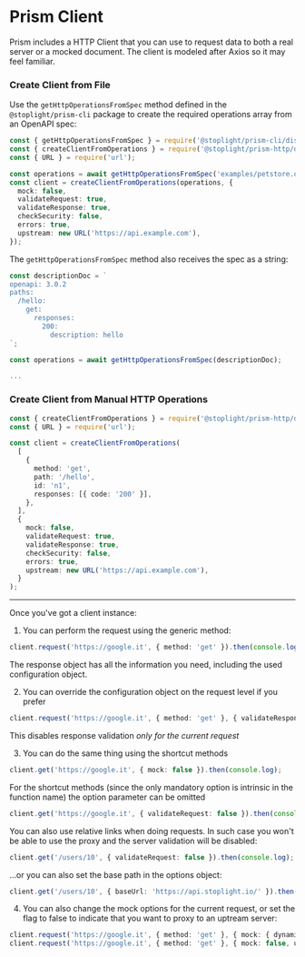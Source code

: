 # Prism Client

Prism includes a HTTP Client that you can use to request data to both a real server or a mocked document. The client is modeled after Axios so it may feel familiar.

### Create Client from File

Use the `getHttpOperationsFromSpec` method defined in the `@stoplight/prism-cli` package to create the required operations array from an OpenAPI spec:

```ts
const { getHttpOperationsFromSpec } = require('@stoplight/prism-cli/dist/operations');
const { createClientFromOperations } = require('@stoplight/prism-http/dist/client');
const { URL } = require('url');

const operations = await getHttpOperationsFromSpec('examples/petstore.oas2.yaml');
const client = createClientFromOperations(operations, {
  mock: false,
  validateRequest: true,
  validateResponse: true,
  checkSecurity: false,
  errors: true,
  upstream: new URL('https://api.example.com'),
});
```

The `getHttpOperationsFromSpec` method also receives the spec as a string:

```ts
const descriptionDoc = `
openapi: 3.0.2
paths:
  /hello:
    get:
      responses:
        200:
          description: hello
`;

const operations = await getHttpOperationsFromSpec(descriptionDoc);

...
```

### Create Client from Manual HTTP Operations

```ts
const { createClientFromOperations } = require('@stoplight/prism-http/dist/client');
const { URL } = require('url');

const client = createClientFromOperations(
  [
    {
      method: 'get',
      path: '/hello',
      id: 'n1',
      responses: [{ code: '200' }],
    },
  ],
  {
    mock: false,
    validateRequest: true,
    validateResponse: true,
    checkSecurity: false,
    errors: true,
    upstream: new URL('https://api.example.com'),
  }
);
```

---

Once you've got a client instance:

1. You can perform the request using the generic method:

```ts
client.request('https://google.it', { method: 'get' }).then(console.log);
```

The response object has all the information you need, including the used configuration object.

2. You can override the configuration object on the request level if you prefer

```ts
client.request('https://google.it', { method: 'get' }, { validateResponse: false }).then(console.log);
```

This disables response validation _only for the current request_

3. You can do the same thing using the shortcut methods

```ts
client.get('https://google.it', { mock: false }).then(console.log);
```

For the shortcut methods (since the only mandatory option is intrinsic in the function name) the option parameter can be omitted

```ts
client.get('https://google.it', { validateRequest: false }).then(console.log);
```

You can also use relative links when doing requests. In such case you won't be able to use the proxy and the server validation will be disabled:

```ts
client.get('/users/10', { validateRequest: false }).then(console.log);
```

…or you can also set the base path in the options object:

```ts
client.get('/users/10', { baseUrl: 'https://api.stoplight.io/' }).then(console.log);
```

4. You can also change the mock options for the current request, or set the flag to false to indicate that you want to proxy to an uptream server:

```ts
client.request('https://google.it', { method: 'get' }, { mock: { dynamic: true } }).then(console.log);
client.request('https://google.it', { method: 'get' }, { mock: false, upstream: new URL('https://api.example.com') ).then(console.log);
```
